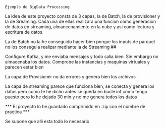                                                                     Ejemplo de BigData Processing

La idea de este proyecto consta de 3 capas, la de Batch, la de provisioner y la de Sreaming. Cada una de ellas realizara una funcion como generacion de datos en streaming, almancenamiento en la nube y asi como lectura y escritura de datos.

La de Batch no la he conseguido hacer bien porque los inputs de parquet no los conseguia realizar mediante la de Streaming ##

Configure Kafka, y me enviaba mensajes y todo salia bien. Sin embargo no almacenaba los datos. Comprobe las instancias y maquinas virtuales y parecen estar bien

La capa de Provisioner no da errores y genera bien los archivos

La capa de streaming parece que funciona bien, se conecta y genera los datos pero como te he dicho antes se queda en bucle inf como tengo puesto pero lo he dejado 30 min y no me genera todos los datos 

*** El proyecto lo he guardado comprimido en .zip con el nombre de practica *** 

Se supone que alli esta todo lo necesario
